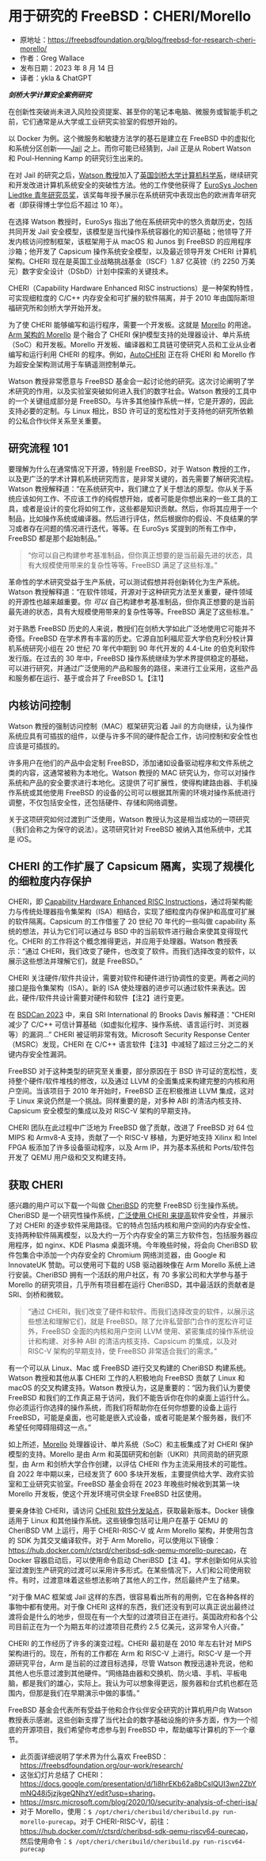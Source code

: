 # 用于研究的 FreeBSD：CHERI/Morello

- 原地址：<https://freebsdfoundation.org/blog/freebsd-for-research-cheri-morello/>
- 作者：Greg Wallace
- 发布日期：2023 年 8 月 14 日
- 译者：ykla & ChatGPT

**_剑桥大学计算安全案例研究_**

在创新性突破尚未进入风险投资提案、甚至你的笔记本电脑、微服务或智能手机之前，它们通常是从大学或工业研究实验室的假想开始的。

以 Docker 为例。这个微服务和敏捷方法学的基石是建立在 FreeBSD 中的虚拟化和系统分区创新——[Jail](https://freebsdfoundation.org/freebsd-project/resources/introduction-to-freebsd-Jail/) 之上。而你可能已经猜到，Jail 正是从 Robert Watson 和 Poul-Henning Kamp 的研究衍生出来的。

在对 Jail 的研究之后，[Watson 教授](https://www.cl.cam.ac.uk/~rnw24/)加入了[英国剑桥大学](https://www.cam.ac.uk/)[计算机科学系](https://www.cst.cam.ac.uk/about)，继续研究和开发改进计算机系统安全的突破性方法。他的工作使他获得了 [EuroSys Jochen Liedtke 青年研究员奖](https://www.cst.cam.ac.uk/news/robert-watson-wins-eurosys-jochen-liedtke-young-researcher-award-2021)，该奖每年授予展示在系统研究中表现出色的欧洲青年研究者（即获得博士学位后不超过 10 年）。

在选择 Watson 教授时，EuroSys 指出了他在系统研究中的悠久贡献历史，包括共同开发 Jail 安全模型，该模型是当代操作系统容器化的知识基础；他领导了开发内核访问控制框架，该框架用于从 macOS 和 Junos 到 FreeBSD 的应用程序沙箱；他开发了 Capsicum 操作系统安全模型，以及最近领导开发 CHERI 计算机架构。CHERI 现在是英国工业战略挑战基金（ISCF）1.87 亿英镑（约 2250 万美元）数字安全设计（DSbD）计划中探索的关键技术。

CHERI（Capability Hardware Enhanced RISC instructions）是一种架构特性，可实现细粒度的 C/C++ 内存安全和可扩展的软件隔离，并于 2010 年由国际斯坦福研究所和剑桥大学开始开发。

为了使 CHERI 能够编写和运行程序，需要一个开发板。这就是 [Morello](https://www.arm.com/architecture/cpu/morello) 的用途。[Arm 架构的 Morello](https://www.arm.com/architecture/cpu/morello) 是个融合了 CHERI 保护模型支持的处理器设计、单片系统（SoC）和开发板。Morello 开发板、编译器和工具链可使研究人员和工业从业者编写和运行利用 CHERI 的程序。例如，[AutoCHERI](https://autocheri.tech/) 正在将 CHERI 和 Morello 作为超安全架构测试用于车辆遥测控制单元。

Watson 教授非常愿意与 FreeBSD 基金会一起讨论他的研究。这次讨论阐明了学术研究的作用，以及实验室突破如何进入我们的数字社会。Watson 教授的工具中的一个关键组成部分是 FreeBSD。与许多其他操作系统一样，它是开源的，因此支持必要的定制。与 Linux 相比，BSD 许可证的宽松性对于支持他的研究所依赖的公私合作伙伴关系至关重要。

## 研究流程 101

要理解为什么在通常情况下开源，特别是 FreeBSD，对于 Watson 教授的工作，以及更广泛的学术计算机系统研究而言，是非常关键的，首先需要了解研究流程。Watson 教授解释道：“在系统研究中，我们建立了关于想法的原型。你从关于系统应该如何工作、不应该工作的纯假想开始，或者可能是你想出来的一些工具的工具，或者是设计的变化将如何工作，这些都是知识贡献。然后，你将其应用于一个制品，比如操作系统或编译器。然后进行评估，然后根据你的假设、不良结果的学习或者存在问题的情况进行迭代，等等。在 EuroSys 奖提到的所有工作中，FreeBSD 都是那个起始制品。”

>“你可以自己构建参考基准制品，但你真正想要的是当前最先进的状态，具有大规模使用带来的复杂性等等。FreeBSD 满足了这些标准。”

革命性的学术研究受益于生产系统，可以测试假想并将创新转化为生产系统。Watson 教授解释道：“在软件领域，开源对于这种研究方法至关重要，硬件领域的开源性也越来越重要。你 *可以* 自己构建参考基准制品，但你真正想要的是当前最先进的状态，具有大规模使用带来的复杂性等等。FreeBSD 满足了这些标准。”

对于熟悉 FreeBSD 历史的人来说，教授们在剑桥大学如此广泛地使用它可能并不奇怪。FreeBSD 在学术界有丰富的历史。它源自加利福尼亚大学伯克利分校计算机系统研究小组在 20 世纪 70 年代中期到 90 年代开发的 4.4-Lite 的伯克利软件发行版。在过去的 30 年中，FreeBSD 操作系统继续为学术界提供稳定的基础，可以进行研究，并通过广泛使用的产品和服务的路径，来进行工业采用，这些产品和服务都在运行、基于或合并了 FreeBSD 1。【注1】

## 内核访问控制

Watson 教授的强制访问控制（MAC）框架研究沿着 Jail 的方向继续，认为操作系统应具有可插拔的组件，以便与许多不同的硬件配合工作，访问控制和安全性也应该是可插拔的。

许多用户在他们的产品中会定制 FreeBSD，添加诸如设备驱动程序和文件系统之类的内容，这通常被称为本地化。Watson 教授的 MAC 研究认为，你可以对操作系统和产品的安全要求进行本地化。这提供了可扩展性，使得构建路由器、手机操作系统或其他使用 FreeBSD 的设备的公司可以根据其所需的环境对操作系统进行调整，不仅包括安全性，还包括硬件、存储和网络调整。

关于这项研究如何过渡到广泛使用，Watson 教授认为这是相当成功的一项研究（我们会称之为保守的说法）。这项研究针对 FreeBSD 被纳入其他系统中，尤其是 iOS。

## CHERI 的工作扩展了 Capsicum 隔离，实现了规模化的细粒度内存保护

CHERI，即 [Capability Hardware Enhanced RISC Instructions](https://www.cl.cam.ac.uk/research/security/ctsrd/cheri/)，通过将架构能力与传统处理器指令集架构（ISA）相结合，实现了细粒度内存保护和高度可扩展的软件隔离。Capsicum 的工作借鉴了 20 世纪 70 年代的一些叫做 capability 系统的想法，并认为它们可以通过与 BSD 中的当前软件进行融合来使其变得现代化。CHERI 的工作将这个概念推得更远，并应用于处理器。Watson 教授表示：“通过 CHERI，我们改变了硬件，也改变了软件。而我们选择改变的软件，以展示这些想法并理解它们，就是 FreeBSD。”

CHERI 关注硬件/软件共设计，需要对软件和硬件进行协调性的变更。两者之间的接口是指令集架构（ISA）。新的 ISA 使处理器的进步可以通过软件来表达。因此，硬件/软件共设计需要对硬件和软件【注2】进行变更。

在 [BSDCan 2023](https://www.bsdcan.org/events/bsdcan_2023/sessions/session/142/slides/58/20230520-memory-safe-desktop-compressed.pdf) 中，来自 SRI International 的 Brooks Davis 解释道：“CHERI 减少了 C/C++ 可信计算基础（如虚拟化程序、操作系统、语言运行时、浏览器等）的漏洞...” CHERI 被证明非常有效。Microsoft Security Response Center（MSRC）发现，CHERI 在 C/C++ 语言软件【注3】中减轻了超过三分之二的关键内存安全性漏洞。

FreeBSD 对于这种类型的研究至关重要，部分原因在于 BSD 许可证的宽松性，支持整个硬件/软件堆栈的修改，以及通过 LLVM 的全面集成来构建完整的内核和用户空间。当该项目于 2010 年开始时，FreeBSD 正在积极推进 LLVM 集成，这对于 Linux 来说仍然是一个挑战。同样重要的是，对多种 ABI 的清洁内核支持、Capsicum 安全模型的集成以及对 RISC-V 架构的早期支持。

CHERI 团队在此过程中广泛地为 FreeBSD 做了贡献，改进了 FreeBSD 对 64 位 MIPS 和 Armv8-A 支持，贡献了一个 RISC-V 移植，为更好地支持 Xilinx 和 Intel FPGA 板添加了许多设备驱动程序，以及 Arm IP，并为基本系统和 Ports/软件包开发了 QEMU 用户级和交叉构建支持。

## 获取 CHERI

感兴趣的用户可以下载一个叫做 [CheriBSD](https://www.cheribsd.org/) 的完整 FreeBSD 衍生操作系统。CheriBSD 是一个研究性操作系统，[广泛使用 CHERI 来提高](https://www.morello-project.org/cheri-feature-matrix/)软件安全性，并展示了对 CHERI 的逐步软件采用路径。它的特点包括内核和用户空间的内存安全性、支持两种软件隔离模型，以及大约一万个内存安全的第三方软件包，包括服务器应用程序，如 nginx、KDE Plasma 桌面环境。今年晚些时候，将会向 CheriBSD 软件包集合中添加一个内存安全的 Chromium 网络浏览器，由 Google 和 InnovateUK 赞助。可以使用可下载的 USB 驱动器映像在 Arm Morello 系统上进行安装。CheriBSD 拥有一个活跃的用户社区，有 70 多家公司和大学参与基于 Morello 的研究项目，几乎所有项目都在运行 CheriBSD，其中最活跃的贡献者是 SRI、剑桥和微软。

>“通过 CHERI，我们改变了硬件和软件。而我们选择改变的软件，以展示这些想法和理解它们，就是 FreeBSD。除了允许私营部门合作的宽松许可证外，FreeBSD 全面的内核和用户空间 LLVM 使用、紧密集成的操作系统设计和构建、对多种 ABI 的清洁内核支持、Capsicum 的集成，以及对 RISC-V 架构的早期支持，使 FreeBSD 非常适合我们的需求。”

有一个可以从 Linux、Mac 或 FreeBSD 进行交叉构建的 CheriBSD 构建系统。Watson 教授和其他从事 CHERI 工作的人积极地向 FreeBSD 贡献了 Linux 和 macOS 的交叉构建支持。Watson 教授认为，这是重要的：“因为我们认为要使 FreeBSD 和我们的工作真正易于访问，我们不能告诉你在你的桌面上运行什么。你必须运行你选择的操作系统，而我们将帮助你在任何你想要的设备上运行 FreeBSD，可能是桌面，也可能是嵌入式设备，或者可能是某个服务器，我们不希望任何障碍阻碍这一点。”

如上所述，[Morello](https://www.arm.com/architecture/cpu/morello) 处理器设计、单片系统（SoC）和主板集成了对 CHERI 保护模型的支持。Morello 是由 Arm 和英国研究和创新（UKRI）共同资助的研究原型，由 Arm 和剑桥大学合作创建，以评估 CHERI 作为主流采用技术的可能性。自 2022 年中期以来，已经发货了 600 多块开发板，主要提供给大学、政府实验室和工业研究实验室。FreeBSD 基金会将在 2023 年晚些时候收到其第一块 Morello 开发板，使这个开发环境可供全球 FreeBSD 社区使用。

要亲身体验 CHERI，请访问 [CHERI 软件分发站点](https://www.cheribsd.org/)，获取最新版本。Docker 镜像适用于 Linux 和其他操作系统。这些镜像包括可让用户在基于 QEMU 的 CheriBSD VM 上运行，用于 CHERI-RISC-V 或 Arm Morello 架构，并使用包含的 SDK 为其交叉编译软件。对于 Arm Morello，可以使用以下镜像：<https://hub.docker.com/r/ctsrd/cheribsd-sdk-qemu-morello-purecap>，在 Docker 容器启动后，可以使用命令启动 CheriBSD【注 4】。学术创新如何从实验室过渡到生产研究的过渡可以采用许多形式。在某些情况下，人们和公司使用软件。有时，过渡意味着这些想法影响了其他人的工作，然后最终产生了结果。

“对于像 MAC 框架或 Jail 这样的东西，很容易看出所有的用例，它在各种各样的事物中都有使用。对于像 CHERI 这样的东西，我们还没有到可以真正说出最终过渡将会是什么的地步，但现在有一个大型的过渡项目正在进行。英国政府和各个公司目前正在为一个为期五年的过渡项目花费约 2.5 亿美元，这非常令人兴奋。”

CHERI 的工作经历了许多的演变过程。CHERI 最初是在 2010 年左右针对 MIPS 架构进行的。现在，所有的工作都在 Arm 和 RISC-V 上进行。RISC-V 是一个开源研究平台，Arm 是当前的过渡目标选择，尽管 Watson 教授迅速补充说，他和其他人也乐意过渡到其他硬件。“网络路由器和交换机、防火墙、手机、平板电脑，都是我们的雄心，实际上。我认为可以想象得更远，服务器和台式机也都在范围内，但那是我们在早期演示中做的事情。”

FreeBSD 基金会代表所有受益于他和合作伙伴安全研究的计算机用户向 Watson 教授表示感谢。这些创新支撑了当代社会的数字基础设施的许多方面，作为一个彻底的开源项目，我们希望你考虑参与到 FreeBSD 中，帮助编写计算机的下一个章节。


- 此页面详细说明了学术界为什么喜欢 FreeBSD：<https://freebsdfoundation.org/our-work/research/>
- 这张幻灯片总结了 CHERI：<https://docs.google.com/presentation/d/1i8hrEKb62a8bCslQUI3wn2ZbYmNQ48i5jzjkgeQNhzY/edit?usp=sharing>。
- <https://msrc.microsoft.com/blog/2020/10/security-analysis-of-cheri-isa/>
- 对于 Morello，使用：`$ /opt/cheri/cheribuild/cheribuild.py run-morello-purecap`。对于 CHERI-RISC-V，前往：<https://hub.docker.com/r/ctsrd/cheribsd-sdk-qemu-riscv64-purecap>，然后使用命令：`$ /opt/cheri/cheribuild/cheribuild.py run-riscv64-purecap`
